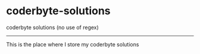 # coderbyte-solutions
coderbyte solutions (no use of regex)

---

This is the place where I store my coderbyte solutions

